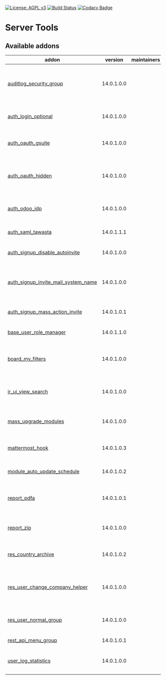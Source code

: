 [![License: AGPL v3](https://img.shields.io/badge/License-AGPL%20v3-blue.svg)](https://www.gnu.org/licenses/agpl-3.0)
[![Build Status](https://travis-ci.org/Tawasta/server-tools.svg?branch=12.0)](https://travis-ci.org/Tawasta/server-tools)
[![Codacy Badge](https://api.codacy.com/project/badge/Grade/31d3e1446a964acea0e7a12b0a8a7c2b)](https://www.codacy.com/app/Tawasta/server-tools?utm_source=github.com&amp;utm_medium=referral&amp;utm_content=Tawasta/account-invoicing&amp;utm_campaign=Badge_Grade)

Server Tools
============

[//]: # (addons)

Available addons
----------------
addon | version | maintainers | summary
--- | --- | --- | ---
[auditlog_security_group](auditlog_security_group/) | 14.0.1.0.0 |  | Add a new security group that allows users to read auditlogs
[auth_login_optional](auth_login_optional/) | 14.0.1.0.0 |  | Option to using another field as login-field
[auth_oauth_gsuite](auth_oauth_gsuite/) | 14.0.1.0.0 |  | Adds Google G Suite specific options
[auth_oauth_hidden](auth_oauth_hidden/) | 14.0.1.0.0 |  | Adds a parameter for OAuth providers to allow hiding them
[auth_odoo_idp](auth_odoo_idp/) | 14.0.1.0.0 |  | Return user related data using XML-RPC
[auth_saml_tawasta](auth_saml_tawasta/) | 14.0.1.1.1 |  | SAML2 Authentication Tawasta
[auth_signup_disable_autoinvite](auth_signup_disable_autoinvite/) | 14.0.1.0.0 |  | Disable signup auto invite
[auth_signup_invite_mail_system_name](auth_signup_invite_mail_system_name/) | 14.0.1.0.0 |  | Adds field to res.company to define system name. Changes invite mail.
[auth_signup_mass_action_invite](auth_signup_mass_action_invite/) | 14.0.1.0.1 |  | Send invite mail with mass action
[base_user_role_manager](base_user_role_manager/) | 14.0.1.1.0 |  | Allow user to manage users and their roles
[board_my_filters](board_my_filters/) | 14.0.1.0.0 |  | Users can edit their own and shared filters from Dashboards
[ir_ui_view_search](ir_ui_view_search/) | 14.0.1.0.0 |  | Ability to search ir_ui_view by external id and module
[mass_upgrade_modules](mass_upgrade_modules/) | 14.0.1.0.0 |  | Ability to upgrade multiple modules
[mattermost_hook](mattermost_hook/) | 14.0.1.0.3 |  | Adds possible to use Mattermost hooks
[module_auto_update_schedule](module_auto_update_schedule/) | 14.0.1.0.2 |  | Run Module Auto Update on a schedule
[report_pdfa](report_pdfa/) | 14.0.1.0.1 |  | Converts QWeb PDF into PDF-A using ghostscript
[report_zip](report_zip/) | 14.0.1.0.0 |  | Download various reports as a zip file
[res_country_archive](res_country_archive/) | 14.0.1.0.2 |  | Ability to archive countries and states
[res_user_change_company_helper](res_user_change_company_helper/) | 14.0.1.0.0 |  | Directly change user's Default company from dropdown menu
[res_user_normal_group](res_user_normal_group/) | 14.0.1.0.0 |  | Adds a new group that is used on some menu items
[rest_api_menu_group](rest_api_menu_group/) | 14.0.1.0.1 |  | Rest api menu group
[user_log_statistics](user_log_statistics/) | 14.0.1.0.0 |  | Statistics regarding res.users.log entries

[//]: # (end addons)
